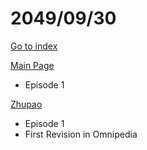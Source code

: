 # 2049/09/30

[Go to index](/README.md "Go to index")

[Main Page](https://omnipedia.app/wiki/2049/09/30/Main_Page "Main Page")
- Episode 1

[Zhupao](https://omnipedia.app/wiki/2049/09/30/Zhupao/changes "Zhupao")
- Episode 1
- First Revision in Omnipedia
